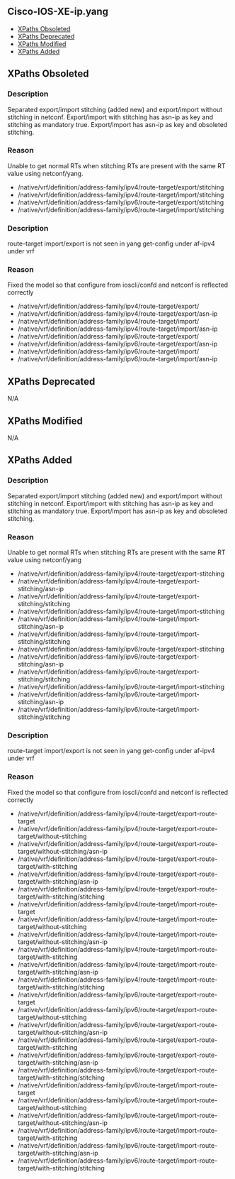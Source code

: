 ## Cisco-IOS-XE-ip.yang


- [XPaths Obsoleted](#xpaths-obsoleted)
- [XPaths Deprecated](#xpaths-deprecated)
- [XPaths Modified](#xpaths-modified)
- [XPaths Added](#xpaths-added)

## XPaths Obsoleted

### Description
Separated export/import stitching (added new) and export/import without stitching in netconf. Export/import with stitching has asn-ip as key and stitching as mandatory true. Export/import has asn-ip as key and obsoleted stitching.

### Reason
Unable to get normal RTs when stitching RTs are present with the same RT value using netconf/yang.

- /native/vrf/definition/address-family/ipv4/route-target/export/stitching
- /native/vrf/definition/address-family/ipv4/route-target/import/stitching
- /native/vrf/definition/address-family/ipv6/route-target/export/stitching
- /native/vrf/definition/address-family/ipv6/route-target/import/stitching


### Description
route-target import/export is not seen in yang get-config under af-ipv4 under vrf

### Reason
Fixed the model so that configure from ioscli/confd and netconf is reflected correctly 

- /native/vrf/definition/address-family/ipv4/route-target/export/
- /native/vrf/definition/address-family/ipv4/route-target/export/asn-ip
- /native/vrf/definition/address-family/ipv4/route-target/import/
- /native/vrf/definition/address-family/ipv4/route-target/import/asn-ip
- /native/vrf/definition/address-family/ipv6/route-target/export/
- /native/vrf/definition/address-family/ipv6/route-target/export/asn-ip
- /native/vrf/definition/address-family/ipv6/route-target/import/
- /native/vrf/definition/address-family/ipv6/route-target/import/asn-ip

## XPaths Deprecated
N/A

## XPaths Modified
N/A

## XPaths Added

### Description
Separated export/import stitching (added new) and export/import without stitching in netconf. Export/import with stitching has asn-ip as key and stitching as mandatory true. Export/import has asn-ip as key and obsoleted stitching.

### Reason
Unable to get normal RTs when stitching RTs are present with the same RT value using netconf/yang

- /native/vrf/definition/address-family/ipv4/route-target/export-stitching
- /native/vrf/definition/address-family/ipv4/route-target/export-stitching/asn-ip
- /native/vrf/definition/address-family/ipv4/route-target/export-stitching/stitching
- /native/vrf/definition/address-family/ipv4/route-target/import-stitching
- /native/vrf/definition/address-family/ipv4/route-target/import-stitching/asn-ip
- /native/vrf/definition/address-family/ipv4/route-target/import-stitching/stitching
- /native/vrf/definition/address-family/ipv6/route-target/export-stitching
- /native/vrf/definition/address-family/ipv6/route-target/export-stitching/asn-ip
- /native/vrf/definition/address-family/ipv6/route-target/export-stitching/stitching
- /native/vrf/definition/address-family/ipv6/route-target/import-stitching
- /native/vrf/definition/address-family/ipv6/route-target/import-stitching/asn-ip
- /native/vrf/definition/address-family/ipv6/route-target/import-stitching/stitching


### Description
route-target import/export is not seen in yang get-config under af-ipv4 under vrf

### Reason
Fixed the model so that configure from ioscli/confd and netconf is reflected correctly

- /native/vrf/definition/address-family/ipv4/route-target/export-route-target
- /native/vrf/definition/address-family/ipv4/route-target/export-route-target/without-stitching
- /native/vrf/definition/address-family/ipv4/route-target/export-route-target/without-stitching/asn-ip
- /native/vrf/definition/address-family/ipv4/route-target/export-route-target/with-stitching
- /native/vrf/definition/address-family/ipv4/route-target/export-route-target/with-stitching/asn-ip
- /native/vrf/definition/address-family/ipv4/route-target/export-route-target/with-stitching/stitching
- /native/vrf/definition/address-family/ipv4/route-target/import-route-target
- /native/vrf/definition/address-family/ipv4/route-target/import-route-target/without-stitching
- /native/vrf/definition/address-family/ipv4/route-target/import-route-target/without-stitching/asn-ip
- /native/vrf/definition/address-family/ipv4/route-target/import-route-target/with-stitching
- /native/vrf/definition/address-family/ipv4/route-target/import-route-target/with-stitching/asn-ip
- /native/vrf/definition/address-family/ipv4/route-target/import-route-target/with-stitching/stitching
- /native/vrf/definition/address-family/ipv6/route-target/export-route-target
- /native/vrf/definition/address-family/ipv6/route-target/export-route-target/without-stitching
- /native/vrf/definition/address-family/ipv6/route-target/export-route-target/without-stitching/asn-ip
- /native/vrf/definition/address-family/ipv6/route-target/export-route-target/with-stitching
- /native/vrf/definition/address-family/ipv6/route-target/export-route-target/with-stitching/asn-ip
- /native/vrf/definition/address-family/ipv6/route-target/export-route-target/with-stitching/stitching
- /native/vrf/definition/address-family/ipv6/route-target/import-route-target
- /native/vrf/definition/address-family/ipv6/route-target/import-route-target/without-stitching
- /native/vrf/definition/address-family/ipv6/route-target/import-route-target/without-stitching/asn-ip
- /native/vrf/definition/address-family/ipv6/route-target/import-route-target/with-stitching
- /native/vrf/definition/address-family/ipv6/route-target/import-route-target/with-stitching/asn-ip
- /native/vrf/definition/address-family/ipv6/route-target/import-route-target/with-stitching/stitching
